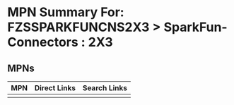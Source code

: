 



# MPN Summary For: FZSSPARKFUNCNS2X3 > SparkFun-Connectors : 2X3

## MPNs
  

|MPN|Direct Links|Search Links|
| :--- | :--- | :--- |
||||
